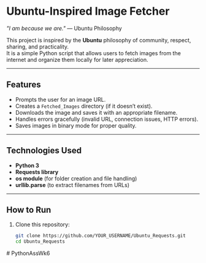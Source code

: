 # Ubuntu-Inspired Image Fetcher

 *"I am because we are."* — Ubuntu Philosophy

This project is inspired by the **Ubuntu** philosophy of community, respect, sharing, and practicality.  
It is a simple Python script that allows users to fetch images from the internet and organize them locally for later appreciation.

---

## Features
- Prompts the user for an image URL.
- Creates a `Fetched_Images` directory (if it doesn’t exist).
- Downloads the image and saves it with an appropriate filename.
- Handles errors gracefully (invalid URL, connection issues, HTTP errors).
- Saves images in binary mode for proper quality.

---

## Technologies Used
- **Python 3**
- **Requests library**
- **os module** (for folder creation and file handling)
- **urllib.parse** (to extract filenames from URLs)

---

## How to Run
1. Clone this repository:
   ```bash
   git clone https://github.com/YOUR_USERNAME/Ubuntu_Requests.git
   cd Ubuntu_Requests
#   P y t h o n A s s W k 6 
 
 